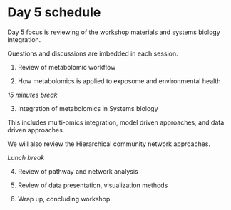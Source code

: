 # Day 5 schedule

Day 5 focus is reviewing of the workshop materials and systems biology integration.

Questions and discussions are imbedded in each session.


1. Review of metabolomic workflow

2. How metabolomics is applied to exposome and environmental health

*15 minutes break*


3. Integration of metabolomics in Systems biology

This includes multi-omics integration, model driven approaches, and data driven approaches.

We will also review the Hierarchical community network approaches.


*Lunch break*


4. Review of pathway and network analysis


5. Review of data presentation, visualization methods


6. Wrap up, concluding workshop.
